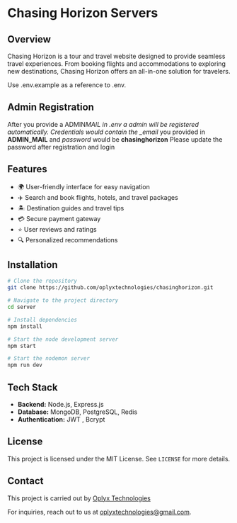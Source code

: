 # Chasing Horizon Servers

## Overview

Chasing Horizon is a tour and travel website designed to provide seamless travel experiences. From booking flights and accommodations to exploring new destinations, Chasing Horizon offers an all-in-one solution for travelers.

Use .env.example as a reference to .env.

## Admin Registration

After you provide a ADMIN*MAIL in .env a admin will be registered automatically.
Credentials would contain the \_email* you provided in **ADMIN_MAIL** and _password_ would be **chasinghorizon**
Please update the password after registration and login

## Features

- 🌍 User-friendly interface for easy navigation
- ✈️ Search and book flights, hotels, and travel packages
- 🏝️ Destination guides and travel tips
- 💳 Secure payment gateway
- ⭐ User reviews and ratings
- 🔍 Personalized recommendations

## Installation

```sh
# Clone the repository
git clone https://github.com/oplyxtechnologies/chasinghorizon.git

# Navigate to the project directory
cd server

# Install dependencies
npm install

# Start the node development server
npm start

# Start the nodemon server
npm run dev
```

## Tech Stack

- **Backend:** Node.js, Express.js
- **Database:** MongoDB, PostgreSQL, Redis
- **Authentication:** JWT , Bcrypt

## License

This project is licensed under the MIT License. See `LICENSE` for more details.

## Contact

This project is carried out by [Oplyx Technologies](https://www.oplyx.tech)

For inquiries, reach out to us at [oplyxtechnologies@gmail.com](mailto:oplyxtechnologies@gmail.com).
